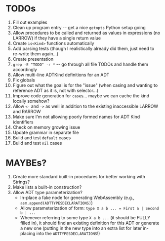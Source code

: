 # TODOs
1. Fill out examples
2. Clean up program entry -- get a nice `getopts` Python setup going
3. Allow procedures to be called and returned as values in expressions (no LARROW) if they have a single return value
4. Create `is<Kind>` functions automatically
5. Add parsing tests (though I realistically already did them, just need to re-write them again...)
6. Create presentation
7. `grep -E "TODO" -r *` -- go through all file TODOs and handle them accordingly
8. Allow multi-line ADTKind definitions for an ADT
9. Fix globals
10. Figure out what the goal is for the "issue" (when casing and wanting to reference ADT as it is, not with selector...)
11. Improve code generation for `case`s... maybe we can cache the kind locally somehow?
12. Allow `<-` and `->` as well in addition to the existing inaccessible LARROW and RARROW
13. Make sure I'm not allowing poorly formed names for ADT Kind identifiers
14. Check on memory growing issue
15. Update grammar in separate file
16. Build and test `default` cases
17. Build and test `nil` cases

# MAYBEs?
1. Create more standard built-in procedures for better working with Strings?
2. Make lists a built-in construction?
3. Allow ADT type parameterization?
    * In-place a fake node for generating WebAssembly (e.g., `asm.append(ADTTYPESDECLARATIONS)`)
    * Allow parameterization of form: `type X a b ... = First a | Second b | ... `
    * Whenever referring to some type `X a b ...` (it should be FULLY filled in), it should find an existing definition for this ADT or generate a new one (putting in the new type into an extra list for later in-placing into the `ADTTYPESDECLARATIONS`!)
